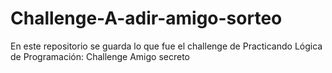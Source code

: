 # Challenge-A-adir-amigo-sorteo
En este repositorio se guarda lo que fue el challenge de Practicando Lógica de Programación: Challenge Amigo secreto
